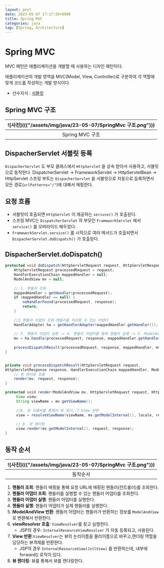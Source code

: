 ```yaml
---
layout: post
date: 2023-05-07 17:17:59+0900
title: Spring MVC
categories: java
tag: [Spring, Architecture]
---
```


# Spring MVC

MVC 패턴은 애플리케이션을 개발할 때 사용하는 디자인 패턴이다.

애플리케이션의 개발 영역을 MVC(Model, View, Controller)로 구분하여 각 역할에 맞게 코드를 작성하는 개발 방식이다.

- 선수지식 : [서블릿](/java/2023-05-05-서블릿)

## Spring MVC 구조 

| ![사진]({{"/assets/img/java/23-05-07/SpringMvc 구조.png"}}) |
|:--------------------------------------------------:|
|                          Spring MVC 구조                          |



## DispacherServlet 서블릿 등록

`DispacherServlet` 도 부모 클래스에서 `HttpServlet` 을 상속 받아서 사용하고, 서블릿으로 동작한다.
DispatcherServlet -> FrameworkServlet -> HttpServletBean -> HttpServlet
스프링 부트는 `DispacherServlet` 을 서블릿으로 자동으로 등록하면서 모든 경로(`urlPatterns="/"`)에 대해서 매핑한다.


## 요청 흐름
- 서블릿이 호출되면 `HttpServlet` 이 제공하는 `serivce()` 가 호출된다.
- 스프링 MVC는 `DispatcherServlet` 의 부모인 `FrameworkServlet` 에서 `service()` 를 오버라이드 해두었다.
- `FrameworkServlet.service()` 를 시작으로 여러 메서드가 호출되면서 `DispacherServlet.doDispatch()` 가 호출된다.


## DispacherServlet.doDispatch()

```java
protected void doDispatch(HttpServletRequest request, HttpServletResponse response) throws Exception {
    HttpServletRequest processedRequest = request;
    HandlerExecutionChain mappedHandler = null;
    ModelAndView mv = null;
    
    // 1. 핸들러 조회
    mappedHandler = getHandler(processedRequest);
    if (mappedHandler == null) {
        noHandlerFound(processedRequest, response);
        return; 
    }
    
    //2.핸들러 어댑터 조회-핸들러를 처리할 수 있는 어댑터
    HandlerAdapter ha = getHandlerAdapter(mappedHandler.getHandler());
    
    // 3. 핸들러 어댑터 실행 -> 4. 핸들러 어댑터를 통해 핸들러 실행 -> 5. ModelAndView 반환 
    mv = ha.handle(processedRequest, response, mappedHandler.getHandler());
    
    processDispatchResult(processedRequest, response, mappedHandler, mv,dispatchException);
}


private void processDispatchResult(HttpServletRequest request,
HttpServletResponse response, HandlerExecutionChain mappedHandler, ModelAndView mv, Exception exception) throws Exception {
    // 뷰 렌더링 호출
    render(mv, request, response);
}

protected void render(ModelAndView mv, HttpServletRequest request, HttpServletResponse response) throws Exception {
     View view;
     String viewName = mv.getViewName();
     
     //6. 뷰 리졸버를 통해서 뷰 찾기, 7.View 반환
     view = resolveViewName(viewName, mv.getModelInternal(), locale, request);
     
     // 8. 뷰 렌더링
     view.render(mv.getModelInternal(), request, response);
}
```


## 동작 순서

| ![사진]({{"/assets/img/java/23-05-07/SpringMvc 구조.png"}}) |
|:---------------------------------------------------------:|
|                           동작순서                            |

1. **핸들러 조회**: 핸들러 매핑을 통해 요청 URL에 매핑된 핸들러(컨트롤러)를 조회한다.
2. **핸들러 어댑터 조회**: 핸들러를 실행할 수 있는 핸들러 어댑터를 조회한다.
3. **핸들러 어댑터 실행**: 핸들러 어댑터를 실행한다.
4. **핸들러 실행**: 핸들러 어댑터가 실제 핸들러를 실행한다.
5. **ModelAndView 반환**: 핸들러 어댑터는 핸들러가 반환하는 정보를 `ModelAndView`로 변환해서 반환한다.
6. **viewResolver 호출**: `ViewResolver`를 찾고 실행한다.
   - JSP의 경우: `InternalResourceViewResolver` 가 자동 등록되고, 사용된다.
7. **View 반환**:`ViewResolver`는 뷰의 논리이름을 물리이름으로 바꾸고,렌더링 역할을 담당하는 뷰객체를 반환한다.
   - JSP의 경우 `InternalResourceView(JstlView)` 를 반환하는데, 내부에 forward() 로직이 있다.
8. **뷰 렌더링**: 뷰를 통해서 뷰를 렌더링한다.
